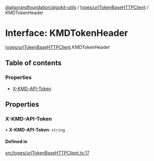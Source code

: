 [@algorandfoundation/algokit-utils](../index.md) / [types/urlTokenBaseHTTPClient](../modules/types_urlTokenBaseHTTPClient.md) / KMDTokenHeader

# Interface: KMDTokenHeader

[types/urlTokenBaseHTTPClient](../modules/types_urlTokenBaseHTTPClient.md).KMDTokenHeader

## Table of contents

### Properties

- [X-KMD-API-Token](types_urlTokenBaseHTTPClient.KMDTokenHeader.md#x-kmd-api-token)

## Properties

### X-KMD-API-Token

• **X-KMD-API-Token**: `string`

#### Defined in

[src/types/urlTokenBaseHTTPClient.ts:17](https://github.com/algorandfoundation/algokit-utils-ts/blob/main/src/types/urlTokenBaseHTTPClient.ts#L17)
